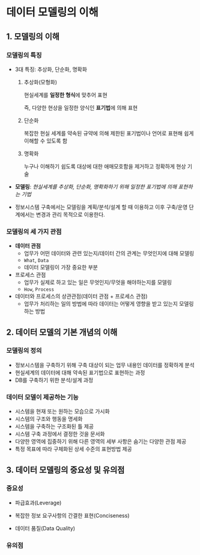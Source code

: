 # 데이터 모델링의 이해

## 1. 모델링의 이해

### 모델링의 특징

- 3대 특징: 추상화, 단순화, 명확화

  1. 추상화(모형화)

     현실세계를 **일정한 형식**에 맞추어 표현

     즉, 다양한 현상을 일정한 양식인 **표기법**에 의해 표현

  2. 단순화

     복잡한 현실 세계를 약속된 규약에 의해 제한된 표기법이나 언어로 표현해 쉽게 이해할 수 있도록 함

  3. 명확화

     누구나 이해하기 쉽도록 대상에 대한 애매모호함을 제거하고 정확하게 현상 기술

- **모델링**: *현실세계를 추상화, 단순화, 명확화하기 위해 일정한 표기법에 의해 표현하는 기법*

- 정보시스템 구축에서는 모델링을 계획/분석/설계 할 때 이용하고 이후 구축/운영 단계에서는 변경과 관리 목적으로 이용한다.



### 모델링의 세 가지 관점

- **데이터 관점**
  - 업무가 어떤 데이터와 관련 있는지/데이터 간의 관계는 무엇인지에 대해 모델링
  - `What`, `Data`
  - 데이터 모델링이 가장 중요한 부분
- 프로세스 관점
  - 업무가 실제로 하고 있는 일은 무엇인지/무엇을 해야하는지를 모델링
  - `How`, `Process`
- 데이터와 프로세스의 상관관점(데이터 관점 + 프로세스 관점)
  - 업무가 처리하는 일의 방법에 따라 데이터는 어떻게 영향을 받고 있는지 모델링하는 방법



## 2. 데이터 모델의 기본 개념의 이해

### 모델링의 정의

- 정보시스템을 구축하기 위해 구축 대상이 되는 업무 내용인 데이터를 정확하게 분석
- 현실세계의 데이터에 대해 약속된 표기법으로 표현하는 과정
- DB를 구축하기 위한 분석/설계 과정



### 데이터 모델이 제공하는 기능

- 시스템을 현재 또는 원하는 모습으로 가시화
- 시스템의 구조와 행동을 명세화
- 시스템을 구축하는 구조화된 틀 제공
- 시스템 구축 과정에서 결정한 것을 문서화
- 다양한 영역에 집중하기 위해 다른 영역의 세부 사항은 숨기는 다양한 관점 제공
- 특정 목표에 따라 구체화된 상세 수준의 표현방법 제공



## 3. 데이터 모델링의 중요성 및 유의점

### 중요성

- 파급효과(Leverage)

  

- 복잡한 정보 요구사항의 간결한 표현(Conciseness)

- 데이터 품질(Data Quality)

### 유의점